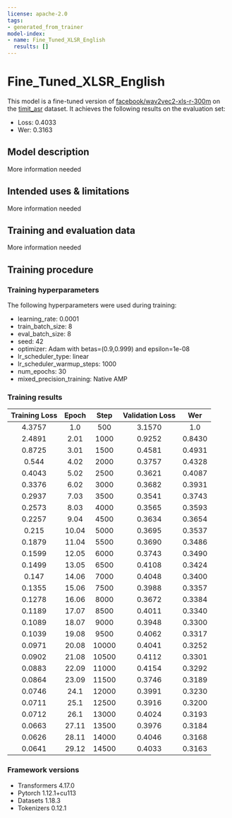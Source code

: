 ```yaml
---
license: apache-2.0
tags:
- generated_from_trainer
model-index:
- name: Fine_Tuned_XLSR_English
  results: []
---
```


<!-- This model card has been generated automatically according to the information the Trainer had access to. You
should probably proofread and complete it, then remove this comment. -->

# Fine_Tuned_XLSR_English

This model is a fine-tuned version of [facebook/wav2vec2-xls-r-300m](https://huggingface.co/facebook/wav2vec2-xls-r-300m) on the [timit_asr](https://huggingface.co/datasets/timit_asr) dataset.
It achieves the following results on the evaluation set:
- Loss: 0.4033
- Wer: 0.3163

## Model description

More information needed

## Intended uses & limitations

More information needed

## Training and evaluation data

More information needed

## Training procedure

### Training hyperparameters

The following hyperparameters were used during training:
- learning_rate: 0.0001
- train_batch_size: 8
- eval_batch_size: 8
- seed: 42
- optimizer: Adam with betas=(0.9,0.999) and epsilon=1e-08
- lr_scheduler_type: linear
- lr_scheduler_warmup_steps: 1000
- num_epochs: 30
- mixed_precision_training: Native AMP

### Training results

| Training Loss | Epoch | Step  | Validation Loss | Wer    |
|:-------------:|:-----:|:-----:|:---------------:|:------:|
| 4.3757        | 1.0   | 500   | 3.1570          | 1.0    |
| 2.4891        | 2.01  | 1000  | 0.9252          | 0.8430 |
| 0.8725        | 3.01  | 1500  | 0.4581          | 0.4931 |
| 0.544         | 4.02  | 2000  | 0.3757          | 0.4328 |
| 0.4043        | 5.02  | 2500  | 0.3621          | 0.4087 |
| 0.3376        | 6.02  | 3000  | 0.3682          | 0.3931 |
| 0.2937        | 7.03  | 3500  | 0.3541          | 0.3743 |
| 0.2573        | 8.03  | 4000  | 0.3565          | 0.3593 |
| 0.2257        | 9.04  | 4500  | 0.3634          | 0.3654 |
| 0.215         | 10.04 | 5000  | 0.3695          | 0.3537 |
| 0.1879        | 11.04 | 5500  | 0.3690          | 0.3486 |
| 0.1599        | 12.05 | 6000  | 0.3743          | 0.3490 |
| 0.1499        | 13.05 | 6500  | 0.4108          | 0.3424 |
| 0.147         | 14.06 | 7000  | 0.4048          | 0.3400 |
| 0.1355        | 15.06 | 7500  | 0.3988          | 0.3357 |
| 0.1278        | 16.06 | 8000  | 0.3672          | 0.3384 |
| 0.1189        | 17.07 | 8500  | 0.4011          | 0.3340 |
| 0.1089        | 18.07 | 9000  | 0.3948          | 0.3300 |
| 0.1039        | 19.08 | 9500  | 0.4062          | 0.3317 |
| 0.0971        | 20.08 | 10000 | 0.4041          | 0.3252 |
| 0.0902        | 21.08 | 10500 | 0.4112          | 0.3301 |
| 0.0883        | 22.09 | 11000 | 0.4154          | 0.3292 |
| 0.0864        | 23.09 | 11500 | 0.3746          | 0.3189 |
| 0.0746        | 24.1  | 12000 | 0.3991          | 0.3230 |
| 0.0711        | 25.1  | 12500 | 0.3916          | 0.3200 |
| 0.0712        | 26.1  | 13000 | 0.4024          | 0.3193 |
| 0.0663        | 27.11 | 13500 | 0.3976          | 0.3184 |
| 0.0626        | 28.11 | 14000 | 0.4046          | 0.3168 |
| 0.0641        | 29.12 | 14500 | 0.4033          | 0.3163 |


### Framework versions

- Transformers 4.17.0
- Pytorch 1.12.1+cu113
- Datasets 1.18.3
- Tokenizers 0.12.1
